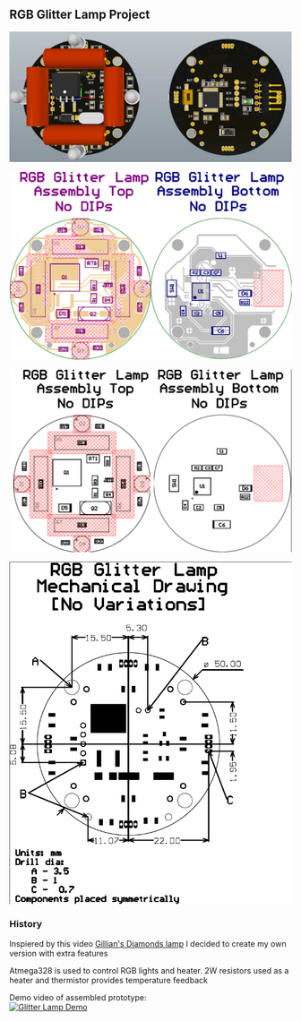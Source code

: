 ## RGB Glitter Lamp Project

![](/logo1.jpg)


![](/View.png)


![](/ASM.png)


![](/Mecha.png)

### History

Inspiered by this video [Gillian's Diamonds lamp](https://youtu.be/PCyUxlsRoRc) I decided to create my own version with extra features</br>

Atmega328 is used to control RGB lights and heater. 2W resistors used as a heater and thermistor provides temperature feedback</br>

Demo video of assembled prototype:</br>
[![Glitter Lamp Demo](https://img.youtube.com/vi/RdrIAsrwDjk/hqdefault.jpg)](https://www.youtube.com/watch?v=RdrIAsrwDjk)</br>